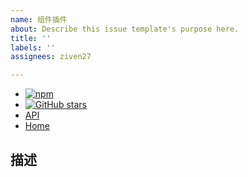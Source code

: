 ```yaml
---
name: 组件插件
about: Describe this issue template's purpose here.
title: ''
labels: ''
assignees: ziven27

---
```


-  [![npm](https://img.shields.io/npm/v/:package)](https://www.npmjs.com/package/:package)
-  [![GitHub stars](https://img.shields.io/github/stars/:author/:name?style=social)](https://github.com/:author/:name)
-  [API]( )
-  [Home]( )

## 描述
